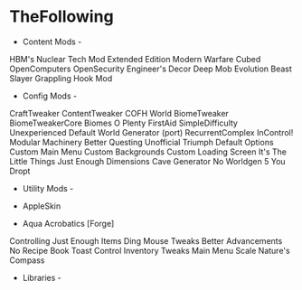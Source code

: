# TheFollowing

- Content Mods -

HBM's Nuclear Tech Mod Extended Edition
Modern Warfare Cubed
OpenComputers
OpenSecurity
Engineer's Decor
Deep Mob Evolution
Beast Slayer
Grappling Hook Mod

- Config Mods -

CraftTweaker
ContentTweaker
COFH World
BiomeTweaker
BiomeTweakerCore
Biomes O Plenty
FirstAid
SimpleDifficulty
Unexperienced
Default World Generator (port)
RecurrentComplex 
InControl!
Modular Machinery
Better Questing Unofficial
Triumph
Default Options
Custom Main Menu
Custom Backgrounds
Custom Loading Screen
It's The Little Things
Just Enough Dimensions
Cave Generator
No Worldgen 5 You
Dropt


- Utility Mods -

- AppleSkin
- Aqua Acrobatics [Forge]

Controlling
Just Enough Items
Ding
Mouse Tweaks
Better Advancements
No Recipe Book
Toast Control
Inventory Tweaks
Main Menu Scale
Nature's Compass

- Libraries -
